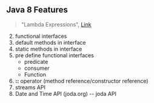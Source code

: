 **Java 8 Features** 
-------------------
> "Lambda Expressions", [Link](./doc/Lamda_Expression.md)
2. functional interfaces
3. default methods in interface
4. static methods in interface
5. pre define functional interfaces
   * predicate 
   * consumer
   * Function
6. **::** operator (method reference/constructor reference)
7. streams API
8. Date and Time API (joda.org) -- joda API






 
 
 
 
 
 
 

